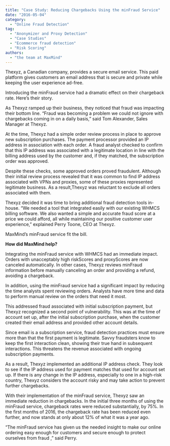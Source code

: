 ```yaml
---
title: "Case Study: Reducing Chargebacks Using the minFraud Service"
date: "2016-05-04"
category:
  - "Online Fraud Detection"
tag:
  - "Anonymizer and Proxy Detection"
  - "Case Studies"
  - "Ecommerce fraud detection"
  - "Risk Scoring"
authors:
  - "the team at MaxMind"
---
```


Thexyz, a Canadian company, provides a secure email service. This paid platform
gives customers an email address that is secure and private while keeping the
user experience ad-free.

Introducing the minFraud service had a dramatic effect on their chargeback rate.
Here’s their story.

As Thexyz ramped up their business, they noticed that fraud was impacting their
bottom line. “Fraud was becoming a problem we could not ignore with chargebacks
coming in on a daily basis,” said Tom Alexander, Sales Manager at Thexyz.

At the time, Thexyz had a simple order review process in place to approve new
subscription purchases. The payment processor provided an IP address in
association with each order. A fraud analyst checked to confirm that this IP
address was associated with a legitimate location in line with the billing
address used by the customer and, if they matched, the subscription order was
approved.

Despite these checks, some approved orders proved fraudulent. Although their
initial review process revealed that it was common to find IP address associated
with VPNs and proxies, some of these proxies represented legitimate business. As
a result,Thexyz was reluctant to exclude all orders associated with them.

Thexyz decided it was time to bring additional fraud detection tools in-house.
“We needed a tool that integrated easily with our existing WHMCS billing
software. We also wanted a simple and accurate fraud score at a price we could
afford, all while maintaining our positive customer user experience,” explained
Perry Toone, CEO at Thexyz.

MaxMind’s minFraud service fit the bill.

<!--lint disable no-emphasis-as-heading-->

**How did MaxMind help?**

Integrating the minFraud service with WHMCS had an immediate impact. Orders with
unacceptably high riskScores and proxyScores are now canceled automatically. In
other cases, Thexyz reviews minFraud information before manually canceling an
order and providing a refund, avoiding a chargeback.

In addition, using the minFraud service had a significant impact by reducing the
time analysts spent reviewing orders. Analysts have more time and data to
perform manual review on the orders that need it most.

This addressed fraud associated with initial subscription payment, but Thexyz
recognized a second point of vulnerability. This was at the time of account set
up, after the initial subscription purchase, when the customer created their
email address and provided other account details.

Since email is a subscription service, fraud detection practices must ensure
more than that the first payment is legitimate. Savvy fraudsters know to keep
the first interaction clean, showing their true hand in subsequent interactions.
This threatens the revenue associated with ongoing subscription payments.

As a result, Thexyz implemented an additional IP address check. They look to see
if the IP address used for payment matches that used for account set up. If
there is any change in the IP address, especially to one in a high-risk country,
Thexyz considers the account risky and may take action to prevent further
chargebacks.

With their implementation of the minFraud service, Thexyz saw an immediate
reduction in chargebacks. In the initial three months of using the minFraud
service, chargeback rates were reduced substantially, by 75%. In the first
months of 2016, the chargeback rate has been reduced even further, and now
stands at only about 12% of what it was a year ago.

“The minFraud service has given us the needed insight to make our online
ordering easy enough for customers and secure enough to protect ourselves from
fraud ,” said Perry.
